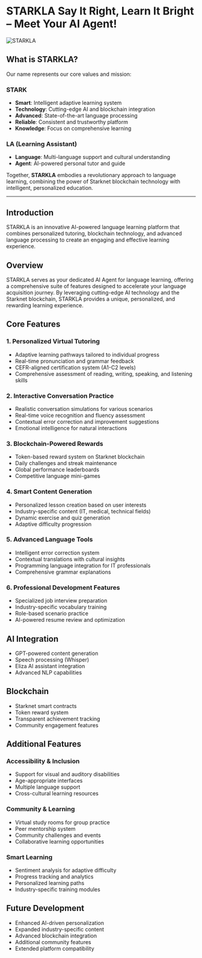 # STARKLA Say It Right, Learn It Bright – Meet Your AI Agent!

![STARKLA](https://github.com/STARKLAOrg/Frontend/blob/main/src/assets/photo_2025-01-07_22-19-24.jpg)


## What is STARKLA?  
Our name represents our core values and mission:  

### **STARK**  
- **Smart**: Intelligent adaptive learning system  
- **Technology**: Cutting-edge AI and blockchain integration  
- **Advanced**: State-of-the-art language processing  
- **Reliable**: Consistent and trustworthy platform  
- **Knowledge**: Focus on comprehensive learning  

### **LA (Learning Assistant)**  
- **Language**: Multi-language support and cultural understanding  
- **Agent**: AI-powered personal tutor and guide  

Together, **STARKLA** embodies a revolutionary approach to language learning, combining the power of Starknet blockchain technology with intelligent, personalized education.

---

## Introduction  
STARKLA is an innovative AI-powered language learning platform that combines personalized tutoring, blockchain technology, and advanced language processing to create an engaging and effective learning experience.

## Overview  
STARKLA serves as your dedicated AI Agent for language learning, offering a comprehensive suite of features designed to accelerate your language acquisition journey. By leveraging cutting-edge AI technology and the Starknet blockchain, STARKLA provides a unique, personalized, and rewarding learning experience.

## Core Features  

### 1. Personalized Virtual Tutoring  
- Adaptive learning pathways tailored to individual progress  
- Real-time pronunciation and grammar feedback  
- CEFR-aligned certification system (A1-C2 levels)  
- Comprehensive assessment of reading, writing, speaking, and listening skills  

### 2. Interactive Conversation Practice  
- Realistic conversation simulations for various scenarios  
- Real-time voice recognition and fluency assessment  
- Contextual error correction and improvement suggestions  
- Emotional intelligence for natural interactions  

### 3. Blockchain-Powered Rewards  
- Token-based reward system on Starknet blockchain  
- Daily challenges and streak maintenance  
- Global performance leaderboards  
- Competitive language mini-games  

### 4. Smart Content Generation  
- Personalized lesson creation based on user interests  
- Industry-specific content (IT, medical, technical fields)  
- Dynamic exercise and quiz generation  
- Adaptive difficulty progression  

### 5. Advanced Language Tools  
- Intelligent error correction system  
- Contextual translations with cultural insights  
- Programming language integration for IT professionals  
- Comprehensive grammar explanations  

### 6. Professional Development Features  
- Specialized job interview preparation  
- Industry-specific vocabulary training  
- Role-based scenario practice  
- AI-powered resume review and optimization  

## AI Integration  
- GPT-powered content generation  
- Speech processing (Whisper)  
- Eliza AI assistant integration  
- Advanced NLP capabilities  

## Blockchain  
- Starknet smart contracts  
- Token reward system  
- Transparent achievement tracking  
- Community engagement features  

## Additional Features  

### Accessibility & Inclusion  
- Support for visual and auditory disabilities  
- Age-appropriate interfaces  
- Multiple language support  
- Cross-cultural learning resources  

### Community & Learning  
- Virtual study rooms for group practice  
- Peer mentorship system  
- Community challenges and events  
- Collaborative learning opportunities  

### Smart Learning  
- Sentiment analysis for adaptive difficulty  
- Progress tracking and analytics  
- Personalized learning paths  
- Industry-specific training modules  

## Future Development  
- Enhanced AI-driven personalization  
- Expanded industry-specific content  
- Advanced blockchain integration  
- Additional community features  
- Extended platform compatibility  

